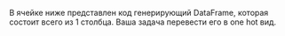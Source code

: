 В ячейке ниже представлен код генерирующий DataFrame, которая состоит всего из 1 столбца. Ваша задача перевести его в one hot вид.
